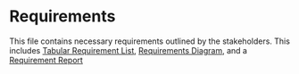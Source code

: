 
# Requirements
This file contains necessary requirements outlined by the stakeholders. This includes [Tabular Requirement List](Project-Group-1-W22-SOFE-2720/Requirements/Requirements-List.pdf),  [Requirements Diagram](Requirements-Diagram.pdf), and a [Requirement Report](Requirements-report.pdf) 
